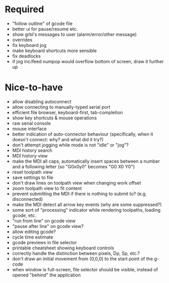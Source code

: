 # Required

 * "follow outline" of gcode file
 * better ui for pause/resume etc.
 * show grbl's messages to user (alarm/error/other message)
 * overrides
 * fix keyboard jog
 * make keyboard shortcuts more sensible
 * fix deadlocks
 * if jog inc/feed numpop would overflow bottom of screen, draw it further up

# Nice-to-have

 * allow disabling autoconnect
 * allow connecting to manually-typed serial port
 * efficient file browser, keyboard-first, tab-completion
 * show key shortcuts & mouse operations
 * raw serial console
 * mouse interface
 * better indication of auto-connector behaviour (specifically, when it doesn't connect: why? and what did it try?)
 * don't attempt jogging while mode is not "idle" or "jog"?
 * MDI history search
 * MDI history view
 * make the MDI all caps, automatically insert spaces between a number and a following letter (so "G0x0y0" becomes "G0 X0 Y0")
 * reset toolpath view
 * save settings to file
 * don't draw lines on toolpath view when changing work offset
 * zoom toolpath view to fit content
 * prevent submitting the MDI if there is nothing to submit to? (e.g. disconnected)
 * make the MDI detect all arrow key events (why are some suppressed?)
 * some sort of "processing" indicator while rendering toolpaths, loading gcode, etc.
 * "run from line" on gcode view
 * "pause after line" on gcode view?
 * allow editing gcode?
 * cycle time estimate
 * gcode previews in file selector
 * printable cheatsheet showing keyboard controls
 * correctly handle the distinction between pixels, Dp, Sp, etc.?
 * don't draw an initial movement from (0,0,0) to the start point of the g-code
 * when window is full-screen, file selector should be visible, instead of opened "behind" the application
